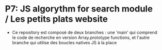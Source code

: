 # P7: JS algorythm for search module / Les petits plats website

* Ce repository est composé de deux branches : une 'main' qui comprend le code de recherche en version Array.prototype functions, et l'autre branche qui utilise des boucles natives JS à la place
